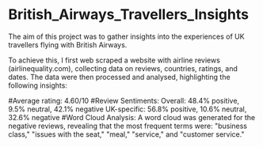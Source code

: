# British_Airways_Travellers_Insights

The aim of this project was to gather insights into the experiences of UK travellers flying with British Airways.

To achieve this, I first web scraped a website with airline reviews (airlinequality.com), collecting data on reviews, countries, ratings, and dates. The data were then processed and analysed, highlighting the following insights:

#Average rating: 4.60/10
#Review Sentiments:
Overall: 48.4% positive, 9.5% neutral, 42.1% negative
UK-specific: 56.8% positive, 10.6% neutral, 32.6% negative
#Word Cloud Analysis:
A word cloud was generated for the negative reviews, revealing that the most frequent terms were: "business class," "issues with the seat," "meal," "service," and "customer service."
